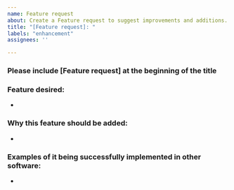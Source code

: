 ```yaml
---
name: Feature request
about: Create a Feature request to suggest improvements and additions.
title: "[Feature request]: "
labels: "enhancement"
assignees: ''

---
```


### Please include [Feature request] at the beginning of the title

### Feature desired:
- 

### Why this feature should be added:
- 

### Examples of it being successfully implemented in other software:
- 
